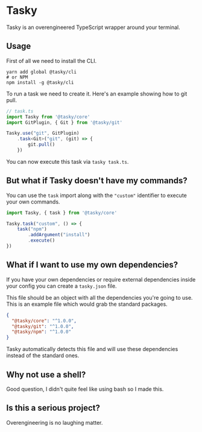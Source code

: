 # Tasky

Tasky is an overengineered TypeScript wrapper around your terminal.

## Usage

First of all we need to install the CLI.

```
yarn add global @tasky/cli
# or NPM
npm install -g @tasky/cli
```

To run a task we need to create it. Here's an example showing how to git pull.

```ts
// task.ts
import Tasky from '@tasky/core'
import GitPlugin, { Git } from '@tasky/git'

Tasky.use("git", GitPlugin)
    .task<Git>("git", (git) => {
        git.pull()
    })
```

You can now execute this task via `tasky task.ts`.

## But what if Tasky doesn't have my commands?

You can use the `task` import along with the `"custom"` identifier to execute your own commands.

```ts
import Tasky, { task } from '@tasky/core'

Tasky.task("custom", () => {
    task("npm")
        .addArgument("install")
        .execute()
})
```

## What if I want to use my own dependencies?

If you have your own dependencies or require external dependencies inside your config you can create a `tasky.json` file.

This file should be an object with all the dependencies you're going to use. This is an example file which would grab the standard packages.

```json
{
  "@tasky/core": "^1.0.0",
  "@tasky/git": "^1.0.0",
  "@tasky/npm": "^1.0.0"
}
```

Tasky automatically detects this file and will use these dependencies instead of the standard ones.

## Why not use a shell?

Good question, I didn't quite feel like using bash so I made this.

## Is this a serious project?

Overengineering is no laughing matter.
